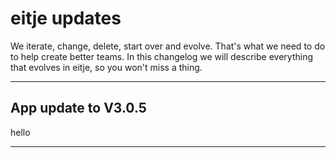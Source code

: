 # eitje updates

We iterate, change, delete, start over and evolve. That's what we need to do to help create better teams. In this changelog we will describe everything that evolves in eitje, so you won't miss a thing.



---


## App update to V3.0.5

hello

---